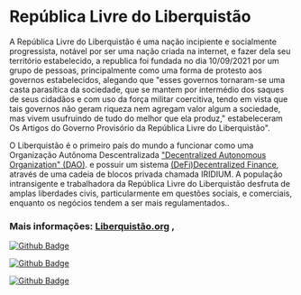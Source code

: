 # República Livre do Liberquistão

A República Livre do Liberquistão é uma nação incipiente e socialmente progressista, notável por ser uma nação criada na internet, e fazer dela seu território estabelecido, a republica foi fundada no dia 10/09/2021 por um grupo de pessoas, principalmente como uma forma de protesto aos governos estabelecidos, alegando que "esses governos tornaram-se uma casta parasítica da sociedade, que se mantem por intermédio dos saques de seus cidadãos e com uso da força militar coercitiva, tendo em vista que tais governos não geram riqueza nem agregam valor algum a sociedade, mas vivem usufruindo de tudo do melhor que ela produz," estabeleceram Os Artigos do Governo Provisório da República Livre do Liberquistão".

O Liberquistão é o primeiro país do mundo a funcionar como uma Organização Autônoma Descentralizada ["Decentralized Autonomous Organization" (DAO)](http://191.252.219.24/index.php?option=com_content&view=article&id=1281&catid=101&Itemid=135). e possuir um sistema [(DeFi)Decentralized Finance](http://191.252.219.24/index.php?option=com_content&view=article&id=1282&catid=101&Itemid=135), através de uma cadeia de blocos privada chamada IRIDIUM. A população intransigente e trabalhadora da República Livre do Liberquistão desfruta de amplas liberdades civis, particularmente em questões sociais, e comerciais, enquanto os negócios tendem a ser mais regulamentados..

### Mais informações: [Liberquistão.org](https://bit.ly/3ytnqFb) ,

[![Github Badge](https://img.shields.io/badge/-Github-000?style=flat-square&logo=Github&logoColor=white&link=https://github.com/Liberkistan)](https://github.com/Liberkistan)

[![Github Badge](https://img.shields.io/badge/Facebook-1877F2?style=for-the-badge&logo=facebook&logoColor=white)](https://www.facebook.com/liberquistao)

[![Github Badge](https://img.shields.io/badge/ProtonMail-8B89CC?style=for-the-badge&logo=protonmail&logoColor=white)](liberkistan@proton.me)

